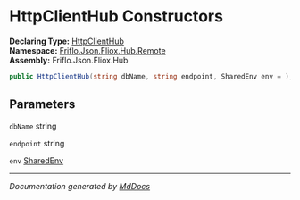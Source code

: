 ﻿<!--  
  <auto-generated>   
    The contents of this file were generated by a tool.  
    Changes to this file may be list if the file is regenerated  
  </auto-generated>   
-->

# HttpClientHub Constructors

**Declaring Type:** [HttpClientHub](../index.md)  
**Namespace:** [Friflo.Json.Fliox.Hub.Remote](../../index.md)  
**Assembly:** Friflo.Json.Fliox.Hub

```csharp
public HttpClientHub(string dbName, string endpoint, SharedEnv env = );
```

## Parameters

`dbName`  string

`endpoint`  string

`env`  [SharedEnv](../../../Host/SharedEnv/index.md)

___

*Documentation generated by [MdDocs](https://github.com/ap0llo/mddocs)*
